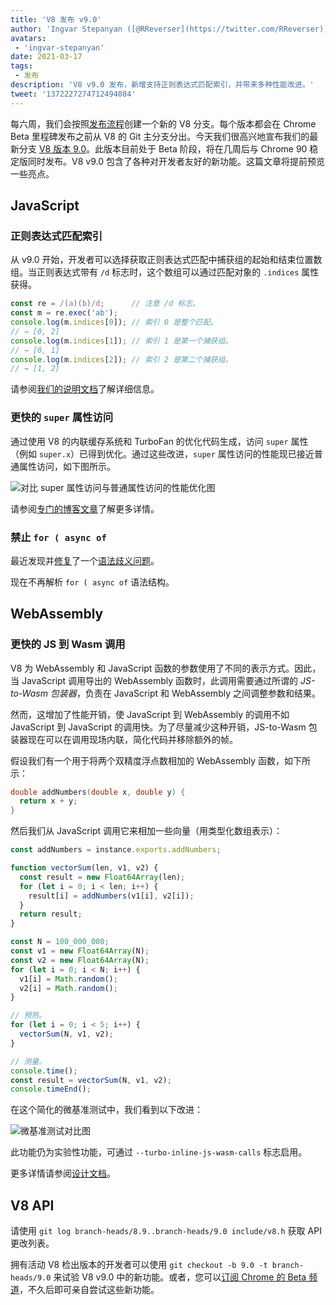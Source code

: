 ```yaml
---
title: 'V8 发布 v9.0'
author: 'Ingvar Stepanyan ([@RReverser](https://twitter.com/RReverser))，站内分享'
avatars:
 - 'ingvar-stepanyan'
date: 2021-03-17
tags:
 - 发布
description: 'V8 v9.0 发布，新增支持正则表达式匹配索引，并带来多种性能改进。'
tweet: '1372227274712494084'
---
```

每六周，我们会按照[发布流程](https://v8.dev/docs/release-process)创建一个新的 V8 分支。每个版本都会在 Chrome Beta 里程碑发布之前从 V8 的 Git 主分支分出。今天我们很高兴地宣布我们的最新分支 [V8 版本 9.0](https://chromium.googlesource.com/v8/v8.git/+log/branch-heads/9.0)。此版本目前处于 Beta 阶段，将在几周后与 Chrome 90 稳定版同时发布。V8 v9.0 包含了各种对开发者友好的新功能。这篇文章将提前预览一些亮点。

<!--truncate-->
## JavaScript

### 正则表达式匹配索引

从 v9.0 开始，开发者可以选择获取正则表达式匹配中捕获组的起始和结束位置数组。当正则表达式带有 `/d` 标志时，这个数组可以通过匹配对象的 `.indices` 属性获得。

```javascript
const re = /(a)(b)/d;      // 注意 /d 标志。
const m = re.exec('ab');
console.log(m.indices[0]); // 索引 0 是整个匹配。
// → [0, 2]
console.log(m.indices[1]); // 索引 1 是第一个捕获组。
// → [0, 1]
console.log(m.indices[2]); // 索引 2 是第二个捕获组。
// → [1, 2]
```

请参阅[我们的说明文档](https://v8.dev/features/regexp-match-indices)了解详细信息。

### 更快的 `super` 属性访问

通过使用 V8 的内联缓存系统和 TurboFan 的优化代码生成，访问 `super` 属性（例如 `super.x`）已得到优化。通过这些改进，`super` 属性访问的性能现已接近普通属性访问，如下图所示。

![对比 super 属性访问与普通属性访问的性能优化图](/_img/fast-super/super-opt.svg)

请参阅[专门的博客文章](https://v8.dev/blog/fast-super)了解更多详情。

### 禁止 `for ( async of`

最近发现并[修复](https://chromium-review.googlesource.com/c/v8/v8/+/2683221)了一个[语法歧义问题](https://github.com/tc39/ecma262/issues/2034)。

现在不再解析 `for ( async of` 语法结构。

## WebAssembly

### 更快的 JS 到 Wasm 调用

V8 为 WebAssembly 和 JavaScript 函数的参数使用了不同的表示方式。因此，当 JavaScript 调用导出的 WebAssembly 函数时，此调用需要通过所谓的 *JS-to-Wasm 包装器*，负责在 JavaScript 和 WebAssembly 之间调整参数和结果。

然而，这增加了性能开销，使 JavaScript 到 WebAssembly 的调用不如 JavaScript 到 JavaScript 的调用快。为了尽量减少这种开销，JS-to-Wasm 包装器现在可以在调用现场内联，简化代码并移除额外的帧。

假设我们有一个用于将两个双精度浮点数相加的 WebAssembly 函数，如下所示：

```cpp
double addNumbers(double x, double y) {
  return x + y;
}
```

然后我们从 JavaScript 调用它来相加一些向量（用类型化数组表示）：

```javascript
const addNumbers = instance.exports.addNumbers;

function vectorSum(len, v1, v2) {
  const result = new Float64Array(len);
  for (let i = 0; i < len; i++) {
    result[i] = addNumbers(v1[i], v2[i]);
  }
  return result;
}

const N = 100_000_000;
const v1 = new Float64Array(N);
const v2 = new Float64Array(N);
for (let i = 0; i < N; i++) {
  v1[i] = Math.random();
  v2[i] = Math.random();
}

// 预热。
for (let i = 0; i < 5; i++) {
  vectorSum(N, v1, v2);
}

// 测量。
console.time();
const result = vectorSum(N, v1, v2);
console.timeEnd();
```

在这个简化的微基准测试中，我们看到以下改进：

![微基准测试对比图](/_img/v8-release-90/js-to-wasm.svg)

此功能仍为实验性功能，可通过 `--turbo-inline-js-wasm-calls` 标志启用。

更多详情请参阅[设计文档](https://docs.google.com/document/d/1mXxYnYN77tK-R1JOVo6tFG3jNpMzfueQN1Zp5h3r9aM/edit)。

## V8 API

请使用 `git log branch-heads/8.9..branch-heads/9.0 include/v8.h` 获取 API 更改列表。

拥有活动 V8 检出版本的开发者可以使用 `git checkout -b 9.0 -t branch-heads/9.0` 来试验 V8 v9.0 中的新功能。或者，您可以[订阅 Chrome 的 Beta 频道](https://www.google.com/chrome/browser/beta.html)，不久后即可亲自尝试这些新功能。
